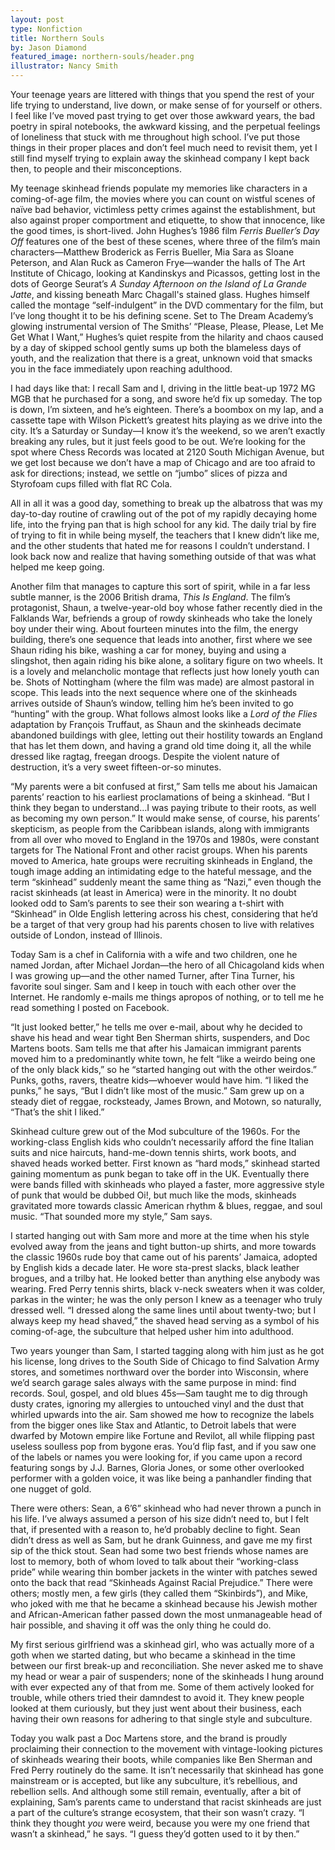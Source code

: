 ```yaml
---
layout: post
type: Nonfiction
title: Northern Souls
by: Jason Diamond
featured_image: northern-souls/header.png
illustrator: Nancy Smith
---
```


Your teenage years are littered with things that you spend the rest of your life trying to understand, live down, or make sense of for yourself or others. I feel like I’ve moved past trying to get over those awkward years, the bad poetry in spiral notebooks, the awkward kissing, and the perpetual feelings of loneliness that stuck with me throughout high school.  I’ve put those things in their proper places and don’t feel much need to revisit them, yet I still find myself trying to explain away the skinhead company I kept back then, to people and their misconceptions.

My teenage skinhead friends populate my memories like characters in a coming-of-age film, the movies where you can count on wistful scenes of naïve bad behavior, victimless petty crimes against the establishment, but also against proper comportment and etiquette, to show that innocence, like the good times, is short-lived. John Hughes’s 1986 film _Ferris Bueller’s Day Off_ features one of the best of these scenes, where three of the film’s main characters—Matthew Broderick as Ferris Bueller, Mia Sara as Sloane Peterson, and Alan Ruck as Cameron Frye—wander the halls of The Art Institute of Chicago, looking at Kandinskys and Picassos, getting lost in the dots of George Seurat’s _A Sunday Afternoon on the Island of La Grande Jatte_, and kissing beneath Marc Chagall's stained glass. Hughes himself called the montage “self-indulgent” in the DVD commentary for the film, but I’ve long thought it to be his defining scene. Set to The Dream Academy’s glowing instrumental version of The Smiths’ “Please, Please, Please, Let Me Get
What I Want,” Hughes’s quiet respite from the hilarity and chaos caused by a day of skipped school gently sums up both the blameless days of youth, and the realization that there is a great, unknown void that smacks you in the face immediately upon reaching adulthood.

I had days like that: I recall Sam and I, driving in the little beat-up 1972 MG MGB that he purchased for a song, and swore he’d fix up someday. The top is down, I’m sixteen, and he’s eighteen. There’s a boombox on
my lap, and a cassette tape with Wilson Pickett’s greatest hits playing as we drive into the city. It’s a Saturday or Sunday—I know it’s the weekend, so we aren’t exactly breaking any rules, but it just feels good to be out. We’re looking for the spot where Chess Records was located at 2120 South Michigan Avenue, but we get lost because we don’t have a map of Chicago and are too afraid to ask for directions; instead, we settle on “jumbo” slices of pizza and Styrofoam cups filled with flat RC Cola. 

All in all it was a good day, something to break up the albatross that was my day-to-day routine of crawling out of the pot of my rapidly decaying home life, into the frying pan that is high school for any kid. The daily trial by fire of trying to fit in while being myself, the teachers that I knew didn’t like me, and the other students that hated me for reasons I couldn’t understand. I look back now and realize that having something outside of that was what helped me keep going. 

Another film that manages to capture this sort of spirit, while in a far less subtle manner, is the 2006 British drama, _This Is England_. The film’s protagonist, Shaun, a twelve-year-old boy whose father recently died in the Falklands War, befriends a group of rowdy skinheads who take the lonely boy under their wing. About fourteen minutes into the film, the energy building, there’s one sequence that leads into another, first where we see Shaun riding his bike, washing a car for money, buying and using a slingshot, then again riding his bike alone, a solitary figure on two wheels. It is a lovely and melancholic montage that reflects just how lonely youth can be. Shots of Nottingham (where the film was
made) are almost pastoral in scope. This leads into the next sequence where one of the skinheads arrives outside of Shaun’s window, telling him he’s been invited to go “hunting” with the group. What follows almost looks like a _Lord of the Flies_ adaptation by François Truffaut, as Shaun and the skinheads decimate abandoned buildings with glee, letting out their hostility towards an England that has let them down, and having a grand old time doing it, all the while dressed like ragtag, freegan droogs. Despite the violent nature of destruction, it’s a very sweet fifteen-or-so minutes.

“My parents were a bit confused at first,” Sam tells me about his Jamaican parents’ reaction to his earliest proclamations of being a skinhead. “But I think they began to understand…I was paying tribute to their roots, as well as becoming my own person.” It would make sense, of course, his parents’ skepticism, as people from the Caribbean islands, along with immigrants from all over who moved to England in the 1970s and 1980s, were constant targets for The National Front and other racist groups. When his parents moved to America, hate groups were recruiting skinheads in England, the tough image adding an intimidating edge to the hateful message, and the term “skinhead” suddenly meant the same thing as “Nazi,” even though the racist skinheads (at least in America) were in the minority. It no doubt looked odd to Sam’s parents to see their son wearing a t-shirt with “Skinhead” in Olde English lettering across his chest, considering that he’d be a target of that very group had his parents chosen to live with relatives outside of London, instead of Illinois.

Today Sam is a chef in California with a wife and two children, one he named Jordan, after Michael Jordan—the hero of all Chicagoland kids when I was growing up—and the other named Turner, after Tina Turner, his favorite soul singer. Sam and I keep in touch with each other over the
Internet. He randomly e-mails me things apropos of nothing, or to tell me he read something I posted on Facebook.

“It just looked better,” he tells me over e-mail, about why he decided to shave his head and wear tight Ben Sherman shirts, suspenders, and Doc Martens boots. Sam tells me that after his Jamaican immigrant parents moved him to a predominantly white town, he felt “like a weirdo being one of the only black kids,” so he “started hanging out with the other weirdos.” Punks, goths, ravers, theatre kids—whoever would have him. “I liked the punks,” he says, “But I didn’t like most of the music.” Sam grew up on a steady diet of reggae, rocksteady, James Brown, and Motown, so naturally, “That’s the shit I liked.”

Skinhead culture grew out of the Mod subculture of the 1960s. For the working-class English kids who couldn’t necessarily afford the fine Italian suits and nice haircuts, hand-me-down tennis shirts, work boots, and shaved heads worked better. First known as “hard mods,” skinhead started gaining momentum as punk began to take off in the UK. Eventually there were bands filled with skinheads who played a faster, more aggressive style of punk that would be dubbed Oi!, but much like the mods, skinheads gravitated more towards classic American rhythm & blues, reggae, and soul music. “That sounded more my style,” Sam says.

I started hanging out with Sam more and more at the time when his style evolved away from the jeans and tight button-up shirts, and more towards the classic 1960s rude boy that came out of his parents’ Jamaica, adopted by English kids a decade later. He wore sta-prest slacks, black leather brogues, and a trilby hat. He looked better than anything else anybody was wearing. Fred Perry tennis shirts, black v-neck sweaters when it was colder, parkas in the winter; he was the only person I knew as a teenager who truly dressed well. “I dressed along the same lines until about twenty-two; but I always keep my head shaved,” the shaved head serving as a symbol of his coming-of-age, the subculture that helped usher him into adulthood.

Two years younger than Sam, I started tagging along with him just as he got his license, long drives to the South Side of Chicago to find Salvation Army stores, and sometimes northward over the border into Wisconsin,
where we’d search garage sales always with the same purpose in mind: find records. Soul, gospel, and old blues 45s—Sam taught me to dig through dusty crates, ignoring my allergies to untouched vinyl and the dust that whirled upwards into the air. Sam showed me how to recognize the labels from the bigger ones like Stax and Atlantic, to Detroit labels that were dwarfed by Motown empire like Fortune and Revilot, all while flipping past useless soulless pop from bygone eras. You’d flip fast, and if you saw one of the labels or names you were looking for, if you came upon a record featuring songs by J.J. Barnes, Gloria Jones, or some other overlooked performer with a golden voice, it was like being a panhandler finding that one nugget of gold.

There were others: Sean, a 6’6” skinhead who had never thrown a punch in his life. I’ve always assumed a person of his size didn’t need to, but I felt that, if presented with a reason to, he’d probably decline to fight. Sean didn’t dress as well as Sam, but he drank Guinness, and gave me
my first sip of the thick stout. Sean had some two best friends whose names are lost to memory, both of whom loved to talk about their “working-class pride” while wearing thin bomber jackets in the winter with patches sewed onto the back that read “Skinheads Against Racial Prejudice.” There were others; mostly men, a few girls (they called them “Skinbirds”), and Mike, who joked with me that he became a skinhead because his Jewish mother and African-American father passed down the most unmanageable head of hair possible, and shaving it off was the only thing he could do.

My first serious girlfriend was a skinhead girl, who was actually more of a goth when we started dating, but who became a skinhead in the time between our first break-up and reconciliation. She never asked me to shave my head or wear a pair of suspenders; none of the skinheads I hung around with ever expected any of that from me. Some of them actively looked for trouble, while others tried their damndest to avoid it. They knew people looked at them curiously, but they just went about their business, each having their own reasons for adhering to that single style and subculture.

Today you walk past a Doc Martens store, and the brand is proudly proclaiming their connection to the movement with vintage-looking
pictures of skinheads wearing their boots, while companies like Ben Sherman and Fred Perry routinely do the same. It isn’t necessarily that skinhead has gone mainstream or is accepted, but like any subculture, it’s rebellious, and rebellion sells. And although some still remain, eventually, after a bit of explaining, Sam’s parents came to understand that racist skinheads are just a part of the culture’s strange ecosystem, that their son wasn’t crazy. “I think they thought _you_ were weird, because
you were my one friend that wasn’t a skinhead,” he says. “I guess they’d gotten used to it by then.”